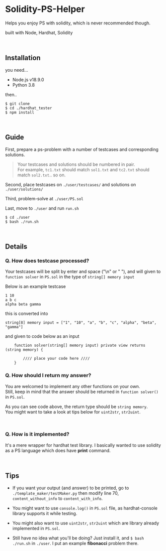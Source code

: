 # Solidity-PS-Helper

Helps you enjoy PS with solidity, which is never recommended though.

built with Node, Hardhat, Solidity

<br>

## Installation

you need...

- Node.js v18.9.0 <br>
- Python 3.8

then..

```
$ git clone
$ cd ./hardhat_tester
$ npm install
```

<br>

## Guide

First, prepare a ps-problem with a number of testcases and corresponding solutions.

> Your testcases and solutions should be numbered in pair.<br>For example, `tc1.txt` should match `sol1.txt` and `tc2.txt` should match `sol2.txt`.. so on.

Second, place testcases on `./user/testcases/` and solutions on `./user/solutions/`

Third, problem-solve at `./user/PS.sol`

Last, move to `./user` and run `run.sh`

```
$ cd ./user
$ bash ./run.sh
```

<br>

## Details

### Q. How does testcase processed?

Your testcases will be split by enter and space ("\n" or " "), and will given to `function solver` in `PS.sol` in the type of `string[] memory input`

Below is an example testcase

```
1 10
a b c
alpha beta gamma
```

this is converted into

`string[8] memory input = ["1", "10", "a", "b", "c", "alpha", "beta", "gamma"]`

and given to code below as an input

```
    function solver(string[] memory input) private view returns (string memory) {

        //// place your code here ////
    }
```

### Q. How should I return my answer?

You are welcomed to implement any other functions on your own. <br>
Still, keep in mind that the answer should be returned in `function solver()` in `PS.sol`.

As you can see code above, the return type should be `string memory`. <br>
You might want to take a look at tips below for `uint2str`, `str2uint`.

<br>

### Q. How is it implemented?

It's a mere wrapper for hardhat test library. I basically wanted to use solidity as a PS language which does have **print** command.

<br>

## Tips

- If you want your output (and answer) to be printed, go to `./template_maker/testMaker.py` then modify line 70, `content_without_info` to `content_with_info`.

- You might want to use `console.log()` in `PS.sol` file, as hardhat-console library supports it while testing.

- You might also want to use `uint2str`, `str2uint` which are library already implemented in `PS.sol`.

- Still have no idea what you'll be doing? Just install it, and `$ bash ./run.sh` in `./user`. I put an example **fibonacci** problem there.
